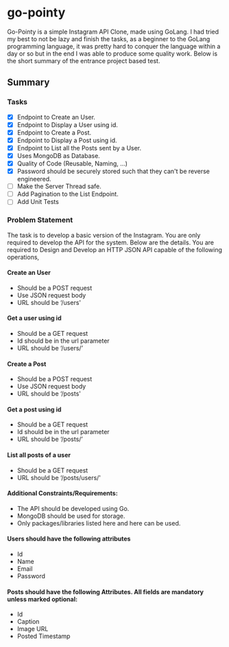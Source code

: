 # go-pointy

Go-Pointy is a simple Instagram API Clone, made using GoLang. I had tried my best to not be lazy and finish the tasks, as a beginner to the GoLang programming language, it was pretty hard to conquer the language within a day or so but in the end I was able to produce some quality work. Below is the short summary of the entrance project based test.

## Summary

### Tasks
- [x] Endpoint to Create an User.
- [x] Endpoint to Display a User using id.
- [x] Endpoint to Create a Post.
- [x] Endpoint to Display a Post using id.
- [x] Endpoint to List all the Posts sent by a User.
- [x] Uses MongoDB as Database.
- [x] Quality of Code (Reusable, Naming, ...)
- [x] Password should be securely stored such that they can't be reverse engineered.
- [ ] Make the Server Thread safe.
- [ ] Add Pagination to the List Endpoint.
- [ ] Add Unit Tests

### Problem Statement

The task is to develop a basic version of the Instagram. You are only required to develop the API for the system. Below are the details.
You are required to Design and Develop an HTTP JSON API capable of the following operations,

#### Create an User
  *	Should be a POST request
  *	Use JSON request body
  *	URL should be ‘/users'
#### Get a user using id
  *	Should be a GET request
  *	Id should be in the url parameter
  *	URL should be ‘/users/<id here>’
#### Create a Post
  *	Should be a POST request
  *	Use JSON request body
  *	URL should be ‘/posts'
#### Get a post using id
  *	Should be a GET request
  *	Id should be in the url parameter
  *	URL should be ‘/posts/<id here>’
#### List all posts of a user
  *	Should be a GET request
  *	URL should be ‘/posts/users/<Id here>'

#### Additional Constraints/Requirements:
-	The API should be developed using Go.
-	MongoDB should be used for storage.
-	Only packages/libraries listed here and here can be used.

#### Users should have the following attributes
*	Id
*	Name
*	Email
*	Password

#### Posts should have the following Attributes. All fields are mandatory unless marked optional:
*	Id
*	Caption
*	Image URL
*	Posted Timestamp





